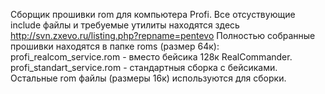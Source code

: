 Сборщик прошивки rom для компьютера Profi.
Все отсуствующие include файлы и требуемые утилиты находятся здесь http://svn.zxevo.ru/listing.php?repname=pentevo
Полностью собранные прошивки находятся в папке roms (размер 64к):
profi_realcom_service.rom - вместо бейсика 128к RealCommander.
profi_standart_service.rom - стандартныя сборка с бейсиками.
Остальные rom файлы (размеры 16к) используются для сборки.
